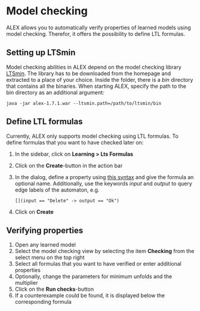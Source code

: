 # Model checking

ALEX allows you to automatically verify properties of learned models using model checking.
Therefor, it offers the possibility to define LTL formulas.


## Setting up LTSmin

Model checking abilities in ALEX depend on the model checking library [LTSmin](ltsmin).
The library has to be downloaded from the homepage and extracted to a place of your choice.
Inside the folder, there is a *bin* directory that contains all the binaries.
When starting ALEX, specify the path to the bin directory as an additional argument:

`java -jar alex-1.7.1.war --ltsmin.path=/path/to/ltsmin/bin`


## Define LTL formulas

Currently, ALEX only supports model checking using LTL formulas.
To define formulas that you want to have checked later on:

1. In the sidebar, click on **Learning > Lts Formulas**
2. Click on the **Create**-button in the action bar
3. In the dialog, define a property using [this syntax](ltl-syntax) and give the formula an optional name.
   Additionally, use the keywords *input* and *output* to query edge labels of the automaton, e.g. 
   
   `[](input == "Delete" -> output == "Ok")`
   
4. Click on **Create**


## Verifying properties

1. Open any learned model
2. Select the model checking view by selecting the item **Checking** from the select menu on the top right
3. Select all formulas that you want to have verified or enter additional properties
4. Optionally, change the parameters for minimum unfolds and the multiplier 
5. Click on the **Run checks**-button
6. If a counterexample could be found, it is displayed below the corresponding formula


[ltsmin]: https://ltsmin.utwente.nl/
[ltl-syntax]: https://ltsmin.utwente.nl/assets/man/ltsmin-ltl.html